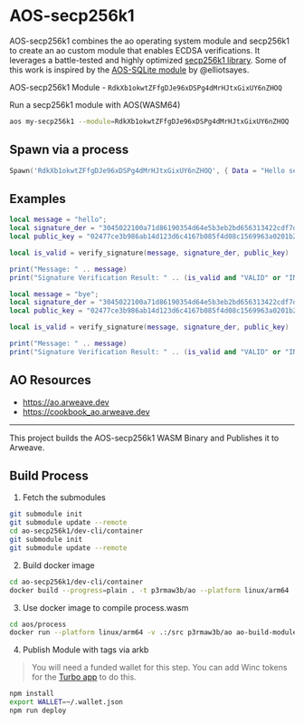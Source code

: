 # AOS-secp256k1

AOS-secp256k1 combines the ao operating system module and secp256k1 to create an ao custom module that enables ECDSA verifications. It leverages a battle-tested and highly optimized [secp256k1 library](https://github.com/bitcoin-core/secp256k1). Some of this work is inspired by the [AOS-SQLite module](https://github.com/permaweb/aos-sqlite) by @elliotsayes.

AOS-secp256k1 Module - `RdkXb1okwtZFfgDJe96xDSPg4dMrHJtxGixUY6nZHOQ`

Run a secp256k1 module with AOS(WASM64)

```sh
aos my-secp256k1 --module=RdkXb1okwtZFfgDJe96xDSPg4dMrHJtxGixUY6nZHOQ
```

## Spawn via a process

```lua
Spawn('RdkXb1okwtZFfgDJe96xDSPg4dMrHJtxGixUY6nZHOQ', { Data = "Hello secp256k1 Wasm64" })
```

## Examples

```lua
local message = "hello";
local signature_der = "3045022100a71d86190354d64e5b3eb2bd656313422cdf7def69bf3669cdbfd09a9162c96e0220713b81f3440bff0b639d2f29b2c48494b812fa89b754b7b6cdc9eaa8027cf369";
local public_key = "02477ce3b986ab14d123d6c4167b085f4d08c1569963a0201b2ffc7d9d6086d2f3";

local is_valid = verify_signature(message, signature_der, public_key)

print("Message: " .. message)
print("Signature Verification Result: " .. (is_valid and "VALID" or "INVALID"))

```

```lua
local message = "bye";
local signature_der = "3045022100a71d86190354d64e5b3eb2bd656313422cdf7def69bf3669cdbfd09a9162c96e0220713b81f3440bff0b639d2f29b2c48494b812fa89b754b7b6cdc9eaa8027cf369";
local public_key = "02477ce3b986ab14d123d6c4167b085f4d08c1569963a0201b2ffc7d9d6086d2f3";

local is_valid = verify_signature(message, signature_der, public_key)

print("Message: " .. message)
print("Signature Verification Result: " .. (is_valid and "VALID" or "INVALID"))

```

## AO Resources

* https://ao.arweave.dev
* https://cookbook_ao.arweave.dev

---

This project builds the AOS-secp256k1 WASM Binary and Publishes it to Arweave.

## Build Process

1. Fetch the submodules

```sh
git submodule init
git submodule update --remote
cd ao-secp256k1/dev-cli/container
git submodule init
git submodule update --remote
```

2. Build docker image

```sh
cd ao-secp256k1/dev-cli/container
docker build --progress=plain . -t p3rmaw3b/ao --platform linux/arm64
```

3. Use docker image to compile process.wasm

```sh
cd aos/process
docker run --platform linux/arm64 -v .:/src p3rmaw3b/ao ao-build-module
```

4. Publish Module with tags via arkb

> You will need a funded wallet for this step. You can add Winc tokens for the [Turbo app](https://turbo-topup.com/) to do this. 

```sh
npm install
export WALLET=~/.wallet.json
npm run deploy
```